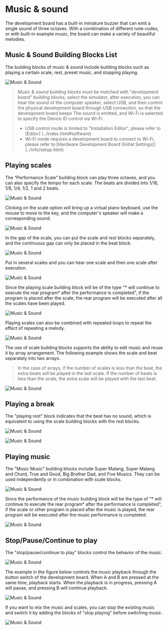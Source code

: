 # Music & sound

The development board has a built-in miniature buzzer that can emit a single sound of three octaves. With a combination of different note codes, or with built-in example music, the board can make a variety of beautiful melodies.

## Music & Sound Building Blocks List

The building blocks of music & sound include building blocks such as playing a certain scale, rest, preset music, and stopping playing.

![Music & Sound](../images/zh-tw/docs/webbit/board/buzzer-01.jpg)

> *Music & sound building blocks must be matched with "development board" building blocks*, select the simulator, after execution, you can hear the sound of the computer speaker, select USB, and then control the physical development board through USB connection, so that the development board beeps The sound is emitted, and Wi-Fi is selected to specify the Device ID control via Wi-Fi.
> - USB control mode is limited to "Installation Editor", please refer to [Editor] (../index.html#software)
> - Wi-Fi mode requires a development board to connect to Wi-Fi, please refer to [Hardware Development Board (Initial Settings)] (../info/setup.html)

## Playing scales

The “Performance Scale” building block can play three octaves, and you can also specify the tempo for each scale. The beats are divided into 1/16, 1/8, 1/4, 1/2, 1 and 2 beats.

![Music & Sound](../images/zh-tw/docs/webbit/board/buzzer-02.jpg)

Clicking on the scale option will bring up a virtual piano keyboard, use the mouse to move to the key, and the computer's speaker will make a corresponding sound.

![Music & Sound](../images/zh-tw/docs/webbit/board/buzzer-03.gif)

In the gap of the scale, you can put the scale and rest blocks separately, and the continuous gap can only be placed in the beat block.

![Music & Sound](../images/zh-tw/docs/webbit/board/buzzer-08.jpg)

Put in several scales and you can hear one scale and then one scale after execution.

![Music & Sound](../images/zh-tw/docs/webbit/board/buzzer-04.gif)

Since the playing scale building block will be of the type "* will continue to execute the rear program* after the performance is completed", if the program is placed after the scale, the rear program will be executed after all the scales have been played.

![Music & Sound](../images/zh-tw/docs/webbit/board/buzzer-05.gif)

Playing scales can also be combined with repeated loops to repeat the effect of repeating a melody.

![Music & Sound](../images/zh-tw/docs/webbit/board/buzzer-06.gif)

The use of scale building blocks supports the ability to edit music and reuse it by array arrangement. The following example shows the scale and beat separately into two arrays.

> In the case of arrays, if the number of scales is less than the beat, the extra beats will be played in the last scale. If the number of beats is less than the scale, the extra scale will be played with the last beat.

![Music & Sound](../images/zh-tw/docs/webbit/board/buzzer-09.jpg)


## Playing a break

The "playing rest" block indicates that the beat has no sound, which is equivalent to using the scale building blocks with the rest blocks.

![Music & Sound](../images/zh-tw/docs/webbit/board/buzzer-07.jpg)

![Music & Sound](../images/zh-tw/docs/webbit/board/buzzer-10.gif)

## Playing music

The "Music Music" building blocks include Super Malang, Super Malang and Chord, True and Good, Big Brother Dad, and Five Musics. They can be used independently or in combination with scale blocks.

![Music & Sound](../images/zh-tw/docs/webbit/board/buzzer-11.jpg)

Since the performance of the music building block will be the type of "* will continue to execute the rear program* after the performance is completed", if the scale or other program is placed after the music is played, the rear program will be executed after the music performance is completed.

![Music & Sound](../images/zh-tw/docs/webbit/board/buzzer-12.gif)


## Stop/Pause/Continue to play

The "stop/pause/continue to play" blocks control the behavior of the music.

![Music & Sound](../images/zh-tw/docs/webbit/board/buzzer-13.jpg)

The example in the figure below controls the music playback through the button switch of the development board. When A and B are pressed at the same time, playback starts. When the playback is in progress, pressing A will pause, and pressing B will continue playback.

![Music & Sound](../images/zh-tw/docs/webbit/board/buzzer-14.gif)

If you want to mix the music and scales, you can stop the existing music and switch it by adding the blocks of "stop playing" before switching music.

![Music & Sound](../images/zh-tw/docs/webbit/board/buzzer-15.jpg)